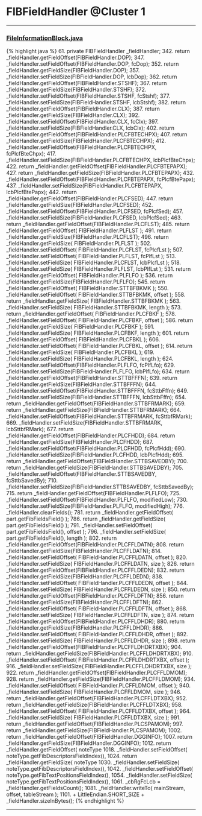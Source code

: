 # FIBFieldHandler @Cluster 1

***

### [FileInformationBlock.java](https://searchcode.com/codesearch/view/97384033/)
{% highlight java %}
61. private FIBFieldHandler _fieldHandler;
342.   return _fieldHandler.getFieldOffset(FIBFieldHandler.DOP);
347.   _fieldHandler.setFieldOffset(FIBFieldHandler.DOP, fcDop);
352.   return _fieldHandler.getFieldSize(FIBFieldHandler.DOP);
357.   _fieldHandler.setFieldSize(FIBFieldHandler.DOP, lcbDop);
362.   return _fieldHandler.getFieldOffset(FIBFieldHandler.STSHF);
367.   return _fieldHandler.getFieldSize(FIBFieldHandler.STSHF);
372.   _fieldHandler.setFieldOffset(FIBFieldHandler.STSHF, fcStshf);
377.   _fieldHandler.setFieldSize(FIBFieldHandler.STSHF, lcbStshf);
382.   return _fieldHandler.getFieldOffset(FIBFieldHandler.CLX);
387.   return _fieldHandler.getFieldSize(FIBFieldHandler.CLX);
392.   _fieldHandler.setFieldOffset(FIBFieldHandler.CLX, fcClx);
397.   _fieldHandler.setFieldSize(FIBFieldHandler.CLX, lcbClx);
402.   return _fieldHandler.getFieldOffset(FIBFieldHandler.PLCFBTECHPX);
407.   return _fieldHandler.getFieldSize(FIBFieldHandler.PLCFBTECHPX);
412.   _fieldHandler.setFieldOffset(FIBFieldHandler.PLCFBTECHPX, fcPlcfBteChpx);
417.   _fieldHandler.setFieldSize(FIBFieldHandler.PLCFBTECHPX, lcbPlcfBteChpx);
422.   return _fieldHandler.getFieldOffset(FIBFieldHandler.PLCFBTEPAPX);
427.   return _fieldHandler.getFieldSize(FIBFieldHandler.PLCFBTEPAPX);
432.   _fieldHandler.setFieldOffset(FIBFieldHandler.PLCFBTEPAPX, fcPlcfBtePapx);
437.   _fieldHandler.setFieldSize(FIBFieldHandler.PLCFBTEPAPX, lcbPlcfBtePapx);
442.   return _fieldHandler.getFieldOffset(FIBFieldHandler.PLCFSED);
447.   return _fieldHandler.getFieldSize(FIBFieldHandler.PLCFSED);
452.   _fieldHandler.setFieldOffset(FIBFieldHandler.PLCFSED, fcPlcfSed);
457.   _fieldHandler.setFieldSize(FIBFieldHandler.PLCFSED, lcbPlcfSed);
463.   return _fieldHandler.getFieldOffset(FIBFieldHandler.PLCFLST);
485.     return _fieldHandler.getFieldOffset( FIBFieldHandler.PLFLST );
491.   return _fieldHandler.getFieldSize(FIBFieldHandler.PLCFLST);
496.     return _fieldHandler.getFieldSize( FIBFieldHandler.PLFLST );
502.     _fieldHandler.setFieldOffset( FIBFieldHandler.PLCFLST, fcPlcfLst );
507.     _fieldHandler.setFieldOffset( FIBFieldHandler.PLFLST, fcPlfLst );
513.     _fieldHandler.setFieldSize( FIBFieldHandler.PLCFLST, lcbPlcfLst );
518.     _fieldHandler.setFieldSize( FIBFieldHandler.PLFLST, lcbPlfLst );
531.     return _fieldHandler.getFieldOffset( FIBFieldHandler.PLFLFO );
536.   return _fieldHandler.getFieldSize(FIBFieldHandler.PLFLFO);
545.     return _fieldHandler.getFieldOffset( FIBFieldHandler.STTBFBKMK );
550.     _fieldHandler.setFieldOffset( FIBFieldHandler.STTBFBKMK, offset );
558.     return _fieldHandler.getFieldSize( FIBFieldHandler.STTBFBKMK );
563.     _fieldHandler.setFieldSize( FIBFieldHandler.STTBFBKMK, length );
573.     return _fieldHandler.getFieldOffset( FIBFieldHandler.PLCFBKF );
578.     _fieldHandler.setFieldOffset( FIBFieldHandler.PLCFBKF, offset );
586.     return _fieldHandler.getFieldSize( FIBFieldHandler.PLCFBKF );
591.     _fieldHandler.setFieldSize( FIBFieldHandler.PLCFBKF, length );
601.     return _fieldHandler.getFieldOffset( FIBFieldHandler.PLCFBKL );
606.     _fieldHandler.setFieldOffset( FIBFieldHandler.PLCFBKL, offset );
614.     return _fieldHandler.getFieldSize( FIBFieldHandler.PLCFBKL );
619.     _fieldHandler.setFieldSize( FIBFieldHandler.PLCFBKL, length );
624.   _fieldHandler.setFieldOffset(FIBFieldHandler.PLFLFO, fcPlfLfo);
629.   _fieldHandler.setFieldSize(FIBFieldHandler.PLFLFO, lcbPlfLfo);
634.   return _fieldHandler.getFieldOffset(FIBFieldHandler.STTBFFFN);
639.   return _fieldHandler.getFieldSize(FIBFieldHandler.STTBFFFN);
644.   _fieldHandler.setFieldOffset(FIBFieldHandler.STTBFFFN, fcSttbFffn);
649.   _fieldHandler.setFieldSize(FIBFieldHandler.STTBFFFN, lcbSttbFffn);
654.   return _fieldHandler.getFieldOffset(FIBFieldHandler.STTBFRMARK);
659.   return _fieldHandler.getFieldSize(FIBFieldHandler.STTBFRMARK);
664.   _fieldHandler.setFieldOffset(FIBFieldHandler.STTBFRMARK, fcSttbfRMark);
669.   _fieldHandler.setFieldSize(FIBFieldHandler.STTBFRMARK, lcbSttbfRMark);
677.    return _fieldHandler.getFieldOffset(FIBFieldHandler.PLCFHDD);
684.   return _fieldHandler.getFieldSize(FIBFieldHandler.PLCFHDD);
687.   _fieldHandler.setFieldOffset(FIBFieldHandler.PLCFHDD, fcPlcfHdd);
690.   _fieldHandler.setFieldSize(FIBFieldHandler.PLCFHDD, lcbPlcfHdd);
695.     return _fieldHandler.getFieldOffset(FIBFieldHandler.STTBSAVEDBY);
700.     return _fieldHandler.getFieldSize(FIBFieldHandler.STTBSAVEDBY);
705.   _fieldHandler.setFieldOffset(FIBFieldHandler.STTBSAVEDBY, fcSttbSavedBy);
710.   _fieldHandler.setFieldSize(FIBFieldHandler.STTBSAVEDBY, fcSttbSavedBy);
715.   return _fieldHandler.getFieldOffset(FIBFieldHandler.PLFLFO);
725.   _fieldHandler.setFieldOffset(FIBFieldHandler.PLFLFO, modifiedLow);
730.   _fieldHandler.setFieldSize(FIBFieldHandler.PLFLFO, modifiedHigh);
776.   _fieldHandler.clearFields();
781.     return _fieldHandler.getFieldOffset( part.getFibFieldsField() );
786.     return _fieldHandler.getFieldSize( part.getFibFieldsField() );
791.     _fieldHandler.setFieldOffset( part.getFibFieldsField(), offset );
796.     _fieldHandler.setFieldSize( part.getFibFieldsField(), length );
802.   return _fieldHandler.getFieldOffset(FIBFieldHandler.PLCFFLDATN);
808.   return _fieldHandler.getFieldSize(FIBFieldHandler.PLCFFLDATN);
814.     _fieldHandler.setFieldOffset( FIBFieldHandler.PLCFFLDATN, offset );
820.     _fieldHandler.setFieldSize( FIBFieldHandler.PLCFFLDATN, size );
826.   return _fieldHandler.getFieldOffset(FIBFieldHandler.PLCFFLDEDN);
832.   return _fieldHandler.getFieldSize(FIBFieldHandler.PLCFFLDEDN);
838.     _fieldHandler.setFieldOffset( FIBFieldHandler.PLCFFLDEDN, offset );
844.     _fieldHandler.setFieldSize( FIBFieldHandler.PLCFFLDEDN, size );
850.   return _fieldHandler.getFieldOffset(FIBFieldHandler.PLCFFLDFTN);
856.   return _fieldHandler.getFieldSize(FIBFieldHandler.PLCFFLDFTN);
862.     _fieldHandler.setFieldOffset( FIBFieldHandler.PLCFFLDFTN, offset );
868.     _fieldHandler.setFieldSize( FIBFieldHandler.PLCFFLDFTN, size );
874.   return _fieldHandler.getFieldOffset(FIBFieldHandler.PLCFFLDHDR);
880.   return _fieldHandler.getFieldSize(FIBFieldHandler.PLCFFLDHDR);
886.     _fieldHandler.setFieldOffset( FIBFieldHandler.PLCFFLDHDR, offset );
892.     _fieldHandler.setFieldSize( FIBFieldHandler.PLCFFLDHDR, size );
898.   return _fieldHandler.getFieldOffset(FIBFieldHandler.PLCFFLDHDRTXBX);
904.   return _fieldHandler.getFieldSize(FIBFieldHandler.PLCFFLDHDRTXBX);
910.     _fieldHandler.setFieldOffset( FIBFieldHandler.PLCFFLDHDRTXBX, offset );
916.     _fieldHandler.setFieldSize( FIBFieldHandler.PLCFFLDHDRTXBX, size );
922.   return _fieldHandler.getFieldOffset(FIBFieldHandler.PLCFFLDMOM);
928.   return _fieldHandler.getFieldSize(FIBFieldHandler.PLCFFLDMOM);
934.     _fieldHandler.setFieldOffset( FIBFieldHandler.PLCFFLDMOM, offset );
940.     _fieldHandler.setFieldSize( FIBFieldHandler.PLCFFLDMOM, size );
946.   return _fieldHandler.getFieldOffset(FIBFieldHandler.PLCFFLDTXBX);
952.   return _fieldHandler.getFieldSize(FIBFieldHandler.PLCFFLDTXBX);
958.     _fieldHandler.setFieldOffset( FIBFieldHandler.PLCFFLDTXBX, offset );
964.     _fieldHandler.setFieldSize( FIBFieldHandler.PLCFFLDTXBX, size );
991.     return _fieldHandler.getFieldOffset(FIBFieldHandler.PLCSPAMOM);
997.     return _fieldHandler.getFieldSize(FIBFieldHandler.PLCSPAMOM);
1002.     return _fieldHandler.getFieldOffset(FIBFieldHandler.DGGINFO);
1007.     return _fieldHandler.getFieldSize(FIBFieldHandler.DGGINFO);
1012.     return _fieldHandler.getFieldOffset( noteType
1018.     _fieldHandler.setFieldOffset( noteType.getFibDescriptorsFieldIndex(),
1024.     return _fieldHandler.getFieldSize( noteType
1030.     _fieldHandler.setFieldSize( noteType.getFibDescriptorsFieldIndex(),
1042.     _fieldHandler.setFieldOffset( noteType.getFibTextPositionsFieldIndex(),
1054.     _fieldHandler.setFieldSize( noteType.getFibTextPositionsFieldIndex(),
1061.     _cbRgFcLcb = _fieldHandler.getFieldsCount();
1081.     _fieldHandler.writeTo( mainStream, offset, tableStream );
1101.             + LittleEndian.SHORT_SIZE + _fieldHandler.sizeInBytes();
{% endhighlight %}

***

